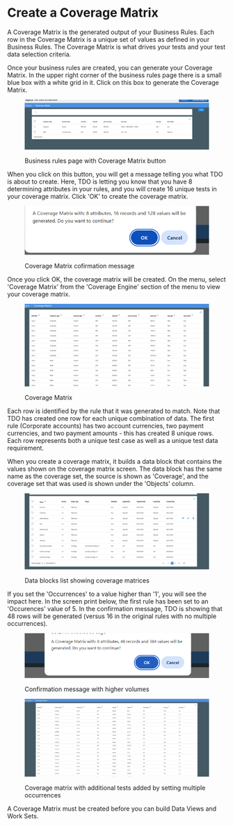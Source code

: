 # Create a Coverage Matrix

A Coverage Matrix is the generated output of your Business Rules. Each row in the Coverage Matrix is a unique set of values as defined in your Business Rules. The Coverage Matrix is what drives your tests and your test data selection criteria.

Once your business rules are created, you can generate your Coverage Matrix.  In the upper right corner of the business rules page there is a small blue box with a white grid in it.  Click on this box to generate the Coverage Matrix.

<figure><img src="../../../../.gitbook/assets/image (32).png" alt=""><figcaption><p>Business rules page with Coverage Matrix button</p></figcaption></figure>

When you click on this button, you will get a message telling you what TDO is about to create.  Here, TDO is letting you know that you have 8 determining attributes in your rules, and you will create 16 unique tests in your coverage matrix.  Click 'OK' to create the coverage matrix.

<figure><img src="../../../../.gitbook/assets/image (1) (1) (1) (1) (1) (1).png" alt=""><figcaption><p>Coverage Matrix cofirmation message</p></figcaption></figure>

Once you click OK, the coverage matrix will be created.  On the menu, select 'Coverage Matrix' from the 'Coverage Engine' section of the menu to view your coverage matrix.

<figure><img src="../../../../.gitbook/assets/image (2) (1) (1) (1).png" alt=""><figcaption><p>Coverage Matrix</p></figcaption></figure>

Each row is identified by the rule that it was generated to match.  Note that TDO has created one row for each unique combination of data.  The first rule (Corporate accounts) has two account currencies, two payment currencies, and two payment amounts - this has created 8 unique rows.  Each row represents both a unique test case as well as a unique test data requirement.

When you create a coverage matrix, it builds a data block that contains the values shown on the coverage matrix screen.  The data block has the same name as the coverage set, the source is shown as 'Coverage', and the coverage set that was used is shown under the 'Objects' column.

<figure><img src="../../../../.gitbook/assets/image (3) (1) (1) (1).png" alt=""><figcaption><p>Data blocks list showing coverage matrices </p></figcaption></figure>

If you set the 'Occurrences' to a value higher than '1', you will see the impact here.  In the screen print below, the first rule has been set to an 'Occurences' value of 5.  In the confirmation message, TDO is showing that 48 rows will be generated (versus 16 in the original rules with no multiple occurrences).

<figure><img src="../../../../.gitbook/assets/image (4) (1) (1) (1).png" alt=""><figcaption><p>Confirmation message with higher volumes</p></figcaption></figure>

<figure><img src="../../../../.gitbook/assets/image (5) (1) (1) (1).png" alt=""><figcaption><p>Coverage matrix with additional tests added by setting multiple occurrences</p></figcaption></figure>

A Coverage Matrix must be created before you can build Data Views and Work Sets.
